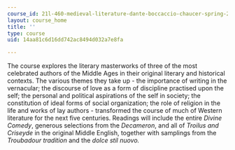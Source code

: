 ```yaml
---
course_id: 21l-460-medieval-literature-dante-boccaccio-chaucer-spring-2005
layout: course_home
title: ''
type: course
uid: 14aa81c6d16dd742ac8494d032a7e8fa

---
```

The course explores the literary masterworks of three of the most celebrated authors of the Middle Ages in their original literary and historical contexts. The various themes they take up - the importance of writing in the vernacular; the discourse of love as a form of discipline practised upon the self; the personal and political aspirations of the self in society; the constitution of ideal forms of social organization; the role of religion in the life and works of lay authors - transformed the course of much of Western literature for the next five centuries. Readings will include the entire _Divine Comedy_, generous selections from the _Decameron_, and all of _Troilus and Criseyde_ in the original Middle English, together with samplings from the _Troubadour tradition_ and the _dolce stil nuovo._
